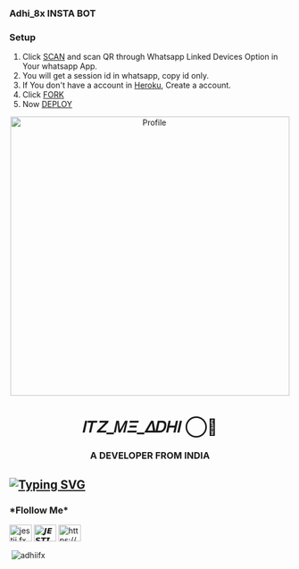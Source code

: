 ### Adhi_8x INSTA BOT

### Setup

1. Click [SCAN](https://levanter.up.railway.app/md) and scan QR through Whatsapp Linked Devices Option in Your whatsapp App.
2. You will get a session id in whatsapp, copy id only.
3. If You don't have a account in [Heroku](https://signup.heroku.com/), Create a account.
4. Click [FORK](https://github.com/Adhiifx/Cyber-Adhii/fork)
5. Now [DEPLOY](https://levanter.up.railway.app/dmd)
<p align="center">
  <a href="https://www.instagram.com/https://instagram.com/jes6i.fx/"><img src="https://i.imgur.com/Fr712kf.jpeg/Bungee%20Shades.png?raw=true" width="500" alt="Profile"/> </a>
</p>


                                           
                                           
<h1 align="center">𝛪𝑇𝛧_𝛭𝛯_𝛥𝐷𝛨𝛪 ⃝💎</h1>
<h3 align="center">A DEVELOPER FROM INDIA</h3>
  
  ## [![Typing SVG](https://readme-typing-svg.herokuapp.com?font=Rockstar-ExtraBold&color=F33A6A&lines=WELCOME+TO+JESTI+GIT;CREATED+BY+ADHI+8x;I+AM+AN+EDITOR+JOIN+DISCORD+FOR+MORE)](https://git.io/typing-svg)

<h3 align="left">*Flollow Me*</h3>
<p align="left">
<a href="https://instagram.com/jestii.fx" target="blank"><img align="center" src="https://raw.githubusercontent.com/rahuldkjain/github-profile-readme-generator/master/src/images/icons/Social/instagram.svg" alt="jestii.fx" height="30" width="40" /></a>
<a href="https://www.youtube.com/c/𝙅𝙀𝙎𝙏𝙄 𝙈𝙋⁴" target="blank"><img align="center" src="https://raw.githubusercontent.com/rahuldkjain/github-profile-readme-generator/master/src/images/icons/Social/youtube.svg" alt="𝙅𝙀𝙎𝙏𝙄 𝙈𝙋⁴" height="30" width="40" /></a>
<a href="https://discord.gg/https://discord.gg/xvdwk77w" target="blank"><img align="center" src="https://raw.githubusercontent.com/rahuldkjain/github-profile-readme-generator/master/src/images/icons/Social/discord.svg" alt="https://discord.gg/npuSS3hfdc" height="30" width="40" /></a>
</p>


<p>&nbsp;<img align="center" src="https://github-readme-stats.vercel.app/api?username=adhiifx&show_icons=true&locale=en" alt="adhiifx" /></p>
